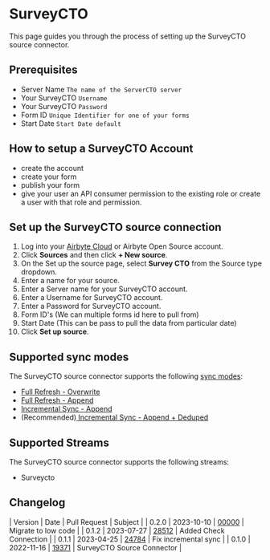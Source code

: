 # SurveyCTO

This page guides you through the process of setting up the SurveyCTO source connector.

## Prerequisites

- Server Name `The name of the ServerCTO server`
- Your SurveyCTO `Username`
- Your SurveyCTO `Password`
- Form ID `Unique Identifier for one of your forms`
- Start Date `Start Date default`

## How to setup a SurveyCTO Account

- create the account
- create your form
- publish your form
- give your user an API consumer permission to the existing role or create a user with that role and permission.

## Set up the SurveyCTO source connection

1. Log into your [Airbyte Cloud](https://cloud.airbyte.com/workspaces) or Airbyte Open Source account.
2. Click **Sources** and then click **+ New source**.
3. On the Set up the source page, select **Survey CTO** from the Source type dropdown.
4. Enter a name for your source.
5. Enter a Server name for your SurveyCTO account.
6. Enter a Username for SurveyCTO account.
7. Enter a Password for SurveyCTO account.
8. Form ID's (We can multiple forms id here to pull from)
9. Start Date (This can be pass to pull the data from particular date)
10. Click **Set up source**.

## Supported sync modes

The SurveyCTO source connector supports the following [sync modes](https://docs.airbyte.com/cloud/core-concepts#connection-sync-modes):

- [Full Refresh - Overwrite](https://docs.airbyte.com/understanding-airbyte/connections/full-refresh-overwrite/)
- [Full Refresh - Append](https://docs.airbyte.com/understanding-airbyte/connections/full-refresh-append)
- [Incremental Sync - Append](https://docs.airbyte.com/understanding-airbyte/connections/incremental-append)
- (Recommended)[ Incremental Sync - Append + Deduped](https://docs.airbyte.com/understanding-airbyte/connections/incremental-append-deduped)

## Supported Streams

The SurveyCTO source connector supports the following streams:

- Surveycto

## Changelog

| Version | Date | Pull Request | Subject |
| 0.2.0 | 2023-10-10 | [00000](https://github.com/airbytehq/airbyte/pull/00000) | Migrate to low code |
| 0.1.2 | 2023-07-27 | [28512](https://github.com/airbytehq/airbyte/pull/28512) | Added Check Connection |
| 0.1.1 | 2023-04-25 | [24784](https://github.com/airbytehq/airbyte/pull/24784) | Fix incremental sync |
| 0.1.0 | 2022-11-16 | [19371](https://github.com/airbytehq/airbyte/pull/19371) | SurveyCTO Source Connector |
